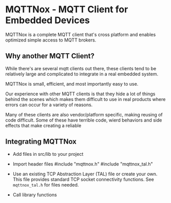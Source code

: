 # MQTTNox - MQTT Client for Embedded Devices

MQTTNox is a complete MQTT client that's cross platform and enables optimized simple access
to MQTT brokers.

## Why another MQTT Client?

While there's are several mqtt clients out there, these clients tend to be relatively large 
and complicated to integrate in a real embedded system.

MQTTNox is small, efficient, and most importantly easy to use.

Our experience with other MQTT clients is that they hide a lot of things behind the scenes which
makes them difficult to use in real products where errors can occur for a variety of reasons.

Many of these clients are also vendor/platform specific, making reusing of code difficult.
Some of these have terrible code, wierd behaviors and side effects that make creating a reliable 


## Integrating MQTTNox

* Add files in src/lib to your project
* Import header files
    #include "mqttnox.h"
    #include "mqttnox_tal.h"

* Use an existing TCP Abstraction Layer (TAL) file or create your own. This file provides
  standard TCP socket connectivity functions. See `mqttnox_tal.h` for files needed.

* Call library functions